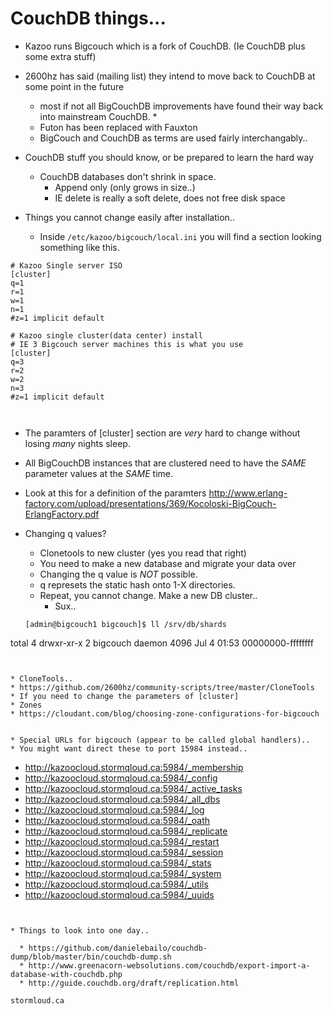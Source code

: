 # CouchDB things...

* Kazoo runs Bigcouch which is a fork of CouchDB.  (Ie CouchDB plus some extra stuff)
* 2600hz has said (mailing list) they intend to move back to CouchDB at some point in the future
  * most if not all BigCouchDB improvements have found their way back into mainstream CouchDB.
    * 
  * Futon has been replaced with Fauxton
  * BigCouch and CouchDB as terms are used fairly interchangably..

* CouchDB stuff you should know, or be prepared to learn the hard way
  * CouchDB databases don't shrink in space.
    * Append only (only grows in size..)
    * IE delete is really a soft delete, does not free disk space

* Things you cannot change easily after installation..
  * Inside ```/etc/kazoo/bigcouch/local.ini``` you will find a section looking something like this.
```
# Kazoo Single server ISO
[cluster]
q=1
r=1
w=1
n=1
#z=1 implicit default

# Kazoo single cluster(data center) install
# IE 3 Bigcouch server machines this is what you use
[cluster]
q=3
r=2
w=2
n=3
#z=1 implicit default



```

* The paramters of [cluster] section are *very* hard to change without losing *many* nights sleep.
* All BigCouchDB instances that are clustered need to have the *SAME* parameter values at the *SAME* time.

* Look at this for a definition of the paramters http://www.erlang-factory.com/upload/presentations/369/Kocoloski-BigCouch-ErlangFactory.pdf

* Changing q values?
  * Clonetools to new cluster (yes you read that right)
  * You need to make a new database and migrate your data over
  * Changing the q value is *NOT* possible.
  * q represets the static hash onto 1-X directories.
  * Repeat, you cannot change.  Make a new DB cluster..
    * Sux..


  ```
  [admin@bigcouch1 bigcouch]$ ll /srv/db/shards
total 4
drwxr-xr-x 2 bigcouch daemon 4096 Jul  4 01:53 00000000-ffffffff
  ```
  

* CloneTools..
  * https://github.com/2600hz/community-scripts/tree/master/CloneTools
  * If you need to change the parameters of [cluster]
* Zones
  * https://cloudant.com/blog/choosing-zone-configurations-for-bigcouch


* Special URLs for bigcouch (appear to be called global handlers)..
* You might want direct these to port 15984 instead..

```
  * http://kazoocloud.stormqloud.ca:5984/_membership
  * http://kazoocloud.stormqloud.ca:5984/_config
  * http://kazoocloud.stormqloud.ca:5984/_active_tasks
  * http://kazoocloud.stormqloud.ca:5984/_all_dbs
  * http://kazoocloud.stormqloud.ca:5984/_log
  * http://kazoocloud.stormqloud.ca:5984/_oath
  * http://kazoocloud.stormqloud.ca:5984/_replicate
  * http://kazoocloud.stormqloud.ca:5984/_restart
  * http://kazoocloud.stormqloud.ca:5984/_session
  * http://kazoocloud.stormqloud.ca:5984/_stats
  * http://kazoocloud.stormqloud.ca:5984/_system
  * http://kazoocloud.stormqloud.ca:5984/_utils
  * http://kazoocloud.stormqloud.ca:5984/_uuids
```


* Things to look into one day..

  * https://github.com/danielebailo/couchdb-dump/blob/master/bin/couchdb-dump.sh
  * http://www.greenacorn-websolutions.com/couchdb/export-import-a-database-with-couchdb.php
  * http://guide.couchdb.org/draft/replication.html
 
stormloud.ca
